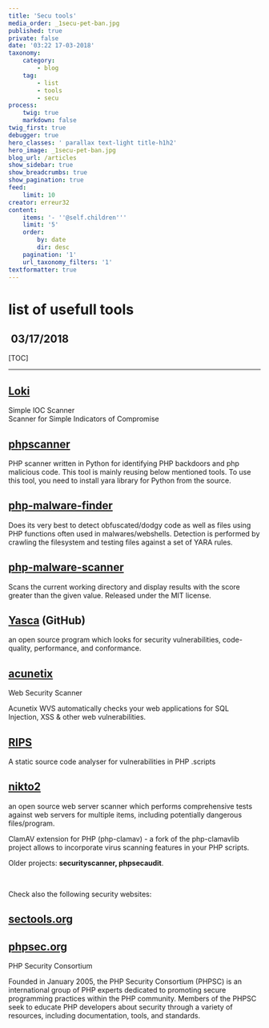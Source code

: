 ```yaml
---
title: 'Secu tools'
media_order: _1secu-pet-ban.jpg
published: true
private: false
date: '03:22 17-03-2018'
taxonomy:
    category:
        - blog
    tag:
        - list
        - tools
        - secu
process:
    twig: true
    markdown: false
twig_first: true
debugger: true
hero_classes: ' parallax text-light title-h1h2'
hero_image: _1secu-pet-ban.jpg
blog_url: /articles
show_sidebar: true
show_breadcrumbs: true
show_pagination: true
feed:
    limit: 10
creator: erreur32
content:
    items: '- ''@self.children'''
    limit: '5'
    order:
        by: date
        dir: desc
    pagination: '1'
    url_taxonomy_filters: '1'
textformatter: true
---
```


<div id="rssbox">
<h1 id="mcetoc_1c8prgno00">list of usefull tools</h1>
 
<h2 id="mcetoc_1c8pvghj60">&nbsp;03/17/2018</h2>
 
[TOC]

<hr />
<h2 id="mcetoc_1c8prahgs2"><a href="https://github.com/Neo23x0/Loki">Loki</a></h2>
<p>Simple IOC Scanner<br /> Scanner for Simple Indicators of Compromise</p>
<h2 id="mcetoc_1c8pqo9og2"><a href="https://github.com/Te-k/phpscanner">phpscanner</a></h2>
<p>PHP scanner written in Python for identifying PHP backdoors and php malicious code. This tool is mainly reusing below mentioned tools. To use this tool, you need to install yara library for Python from the source.</p>
<h2 id="mcetoc_1c8pqo9og3"><a href="https://github.com/nbs-system/php-malware-finder/">php-malware-finder</a></h2>
<p>Does its very best to detect obfuscated/dodgy code as well as files using PHP functions often used in malwares/webshells. Detection is performed by crawling the filesystem and testing files against a set of YARA rules.</p>
<h2 id="mcetoc_1c8pqo9og4"><a href="https://github.com/planet-work/php-malware-scanner/">php-malware-scanner</a></h2>
<p>Scans the current working directory and display results with the score greater than the given value. Released under the MIT license.</p>
<h2 id="mcetoc_1c8pqo9og5"><a href="https://scovetta.github.io/yasca/">Yasca</a> (GitHub)</h2>
<p>an open source program which looks for security vulnerabilities, code-quality, performance, and conformance.</p>
<h2 id="mcetoc_1c8pqo9og6"><a href="https://www.acunetix.com/">acunetix</a></h2>
<p id="mcetoc_1c8prhgp62">Web Security Scanner</p>
<p>Acunetix WVS automatically checks your web applications for SQL Injection, XSS &amp; other web vulnerabilities.</p>
<h2 id="mcetoc_1c8pqo9og7"><a href="https://rips-scanner.sourceforge.net/">RIPS</a></h2>
<p>A static source code analyser for vulnerabilities in PHP .scripts</p>
<h2 id="mcetoc_1c8pqo9og8"><a href="https://cirt.net/nikto2">nikto2</a></h2>
<p>an open source web server scanner which performs comprehensive tests against web servers for multiple items, including potentially dangerous files/program.</p>
<p>ClamAV extension for PHP (php-clamav) - a fork of the php-clamavlib project allows to incorporate virus scanning features in your PHP scripts.</p>
<p id="mcetoc_1c8pqo9og9">Older projects: <strong>securityscanner, phpsecaudit</strong>.</p>
<p>&nbsp;</p>
 
<p>Check also the following security websites:</p>
<h2 id="mcetoc_1c8pqo9oga"><a href="https://sectools.org/">sectools.org</a></h2>
<h2 id="mcetoc_1c8pvb05i1"><a href="https://phpsec.org/">phpsec.org</a></h2>
<p id="mcetoc_1c8prhev41">PHP Security Consortium</p>
Founded in January 2005, the PHP Security Consortium (PHPSC) is an international group of PHP experts dedicated to promoting secure programming practices within the PHP community. Members of the PHPSC seek to educate PHP developers about security through a variety of resources, including documentation, tools, and standards.
 </div>